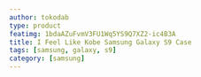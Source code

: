 ```yaml
---
author: tokodab
type: product
featimg: 1bdaAZuFvmV3FU1Wq5YS9Q7XZ2-ic4B3A
title: I Feel Like Kobe Samsung Galaxy S9 Case
tags: [samsung, galaxy, s9]
category: [samsung]
---
```

